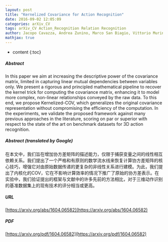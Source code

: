 ```yaml
---
layout: post
title: "Kernelized Covariance for Action Recognition"
date: 2016-09-02 12:05:09
categories: arXiv_CV
tags: arXiv_CV Action_Recognition Relation Recognition
author: Jacopo Cavazza, Andrea Zunino, Marco San Biagio, Vittorio Murino
mathjax: true
---
```


* content
{:toc}

##### Abstract
In this paper we aim at increasing the descriptive power of the covariance matrix, limited in capturing linear mutual dependencies between variables only. We present a rigorous and principled mathematical pipeline to recover the kernel trick for computing the covariance matrix, enhancing it to model more complex, non-linear relationships conveyed by the raw data. To this end, we propose Kernelized-COV, which generalizes the original covariance representation without compromising the efficiency of the computation. In the experiments, we validate the proposed framework against many previous approaches in the literature, scoring on par or superior with respect to the state of the art on benchmark datasets for 3D action recognition.

##### Abstract (translated by Google)
在本文中，我们旨在增加协方差矩阵的描述能力，仅限于捕获变量之间的线性相互依赖关系。我们提出了一个严格和有原则的数学流水线来恢复计算协方差矩阵的核心技巧，增强它对由原始数据传递的更复杂的非线性关系进行建模。为此，我们提出了内核化的COV，它在不影响计算效率的情况下推广了原始的协方差表示。在实验中，我们验证提出的框架与文献中的许多先前的方法相比，对于三维动作识别的基准数据集上的现有技术的评分相当或更高。

##### URL
[https://arxiv.org/abs/1604.06582](https://arxiv.org/abs/1604.06582)

##### PDF
[https://arxiv.org/pdf/1604.06582](https://arxiv.org/pdf/1604.06582)

